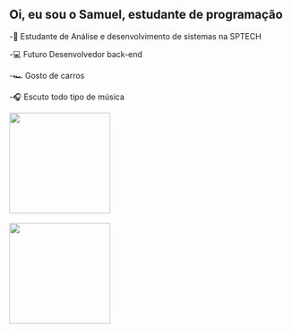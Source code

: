 ## Oi, eu sou o Samuel, estudante de programação

-📖 Estudante de Análise e desenvolvimento de sistemas na SPTECH

-💻 Futuro Desenvolvedor back-end 

-🏎️ Gosto de carros 

-🎧 Escuto todo tipo de música

<div>
  <a href="https://github.com/SamuelPazz/edit/main/README.md">
    <img height=180 src="https://github-readme-stats.vercel.app/api?username=SamuelPazz&show_icons=true&theme=blue_navy"/><br><br>
    <img height=180  src="https://github-readme-stats.vercel.app/api/top-langs?username=SamuelPazz&layout=compact&langs_count=8&card_width=320&theme=blue_navy"/>
  </a>
</div>
